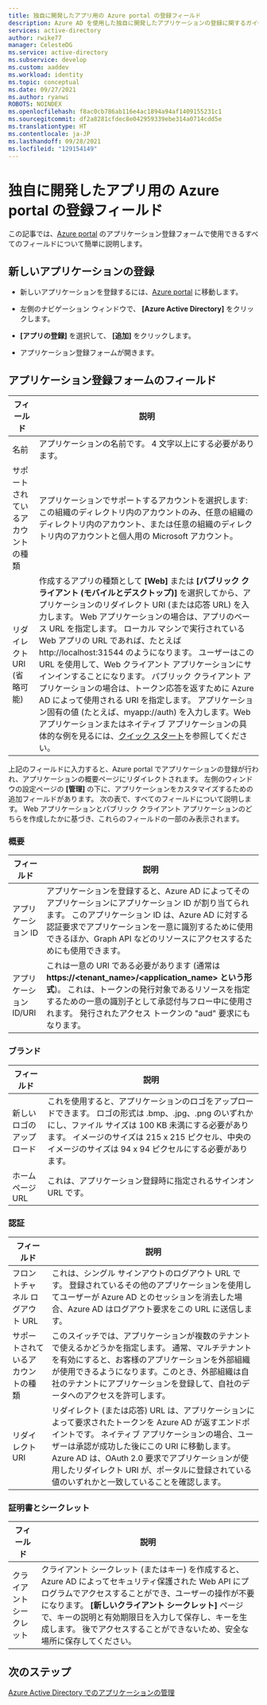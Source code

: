 ```yaml
---
title: 独自に開発したアプリ用の Azure portal の登録フィールド
description: Azure AD を使用した独自に開発したアプリケーションの登録に関するガイダンス
services: active-directory
author: rwike77
manager: CelesteDG
ms.service: active-directory
ms.subservice: develop
ms.custom: aaddev
ms.workload: identity
ms.topic: conceptual
ms.date: 09/27/2021
ms.author: ryanwi
ROBOTS: NOINDEX
ms.openlocfilehash: f8ac0cb786ab116e4ac1894a94af1409155231c1
ms.sourcegitcommit: df2a8281cfdec8e042959339ebe314a0714cdd5e
ms.translationtype: HT
ms.contentlocale: ja-JP
ms.lasthandoff: 09/28/2021
ms.locfileid: "129154149"
---
```

# <a name="azure-portal-registration-fields-for-custom-developed-apps"></a>独自に開発したアプリ用の Azure portal の登録フィールド

この記事では、[Azure portal](https://portal.azure.com) のアプリケーション登録フォームで使用できるすべてのフィールドについて簡単に説明します。

## <a name="register-a-new-application"></a>新しいアプリケーションの登録

-   新しいアプリケーションを登録するには、<a href="https://portal.azure.com/" target="_blank">Azure portal</a> に移動します。

-   左側のナビゲーション ウィンドウで、 **[Azure Active Directory]** をクリックします。

-   **[アプリの登録]** を選択して、 **[追加]** をクリックします。

-   アプリケーション登録フォームが開きます。

## <a name="fields-in-the-application-registration-form"></a>アプリケーション登録フォームのフィールド

| フィールド            | 説明                                                                              |
|------------------|------------------------------------------------------------------------------------------|
| 名前             | アプリケーションの名前です。 4 文字以上にする必要があります。                |
| サポートされているアカウントの種類| アプリケーションでサポートするアカウントを選択します: この組織のディレクトリ内のアカウントのみ、任意の組織のディレクトリ内のアカウント、または任意の組織のディレクトリ内のアカウントと個人用の Microsoft アカウント。  |
| リダイレクト URI (省略可能) | 作成するアプリの種類として **[Web]** または **[パブリック クライアント (モバイルとデスクトップ)]** を選択してから、アプリケーションのリダイレクト URI (または応答 URL) を入力します。 Web アプリケーションの場合は、アプリのベース URL を指定します。 ローカル マシンで実行されている Web アプリの URL であれば、たとえば http://localhost:31544 のようになります。 ユーザーはこの URL を使用して、Web クライアント アプリケーションにサインインすることになります。 パブリック クライアント アプリケーションの場合は、トークン応答を返すために Azure AD によって使用される URI を指定します。 アプリケーション固有の値 (たとえば、myapp://auth) を入力します。Web アプリケーションまたはネイティブ アプリケーションの具体的な例を見るには、[クイック スタート](./index.yml)を参照してください。|

上記のフィールドに入力すると、Azure portal でアプリケーションの登録が行われ、アプリケーションの概要ページにリダイレクトされます。 左側のウィンドウの設定ページの **[管理]** の下に、アプリケーションをカスタマイズするための追加フィールドがあります。 次の表で、すべてのフィールドについて説明します。 Web アプリケーションとパブリック クライアント アプリケーションのどちらを作成したかに基づき、これらのフィールドの一部のみ表示されます。

### <a name="overview"></a>概要

| フィールド           | 説明        |
|-----------------|-----------------------------------------------------------------------------------------------------------------------------------------------------------------------------------------------------------------------------------------------------------------------------------------------------------------|
| アプリケーション ID  | アプリケーションを登録すると、Azure AD によってそのアプリケーションにアプリケーション ID が割り当てられます。 このアプリケーション ID は、Azure AD に対する認証要求でアプリケーションを一意に識別するために使用できるほか、Graph API などのリソースにアクセスするためにも使用できます。                                                          |
| アプリケーション ID/URI      | これは一意の URI である必要があります (通常は **https://&lt;tenant\_name&gt;/&lt;application\_name&gt; という形式**)。 これは、トークンの発行対象であるリソースを指定するための一意の識別子として承認付与フロー中に使用されます。 発行されたアクセス トークンの "aud" 要求にもなります。 |

### <a name="branding"></a>ブランド

| フィールド           | 説明        |
|-----------------|-----------------------------------------------------------------------------------------------------------------------------------------------------------------------------------------------------------------------------------------------------------------------------------------------------------------|
| 新しいロゴのアップロード | これを使用すると、アプリケーションのロゴをアップロードできます。 ロゴの形式は .bmp、.jpg、.png のいずれかにし、ファイル サイズは 100 KB 未満にする必要があります。 イメージのサイズは 215 x 215 ピクセル、中央のイメージのサイズは 94 x 94 ピクセルにする必要があります。|
| ホーム ページ URL   | これは、アプリケーション登録時に指定されるサインオン URL です。|

### <a name="authentication"></a>認証

| フィールド           | 説明        |
|-----------------|-----------------------------------------------------------------------------------------------------------------------------------------------------------------------------------------------------------------------------------------------------------------------------------------------------------------|
| フロントチャネル ログアウト URL      | これは、シングル サインアウトのログアウト URL です。 登録されているその他のアプリケーションを使用してユーザーが Azure AD とのセッションを消去した場合、Azure AD はログアウト要求をこの URL に送信します。|
| サポートされているアカウントの種類  | このスイッチでは、アプリケーションが複数のテナントで使えるかどうかを指定します。 通常、マルチテナントを有効にすると、お客様のアプリケーションを外部組織が使用できるようになります。このとき、外部組織は自社のテナントにアプリケーションを登録して、自社のデータへのアクセスを許可します。|
| リダイレクト URI      | リダイレクト (または応答) URL は、アプリケーションによって要求されたトークンを Azure AD が返すエンドポイントです。 ネイティブ アプリケーションの場合、ユーザーは承認が成功した後にこの URI に移動します。 Azure AD は、OAuth 2.0 要求でアプリケーションが使用したリダイレクト URI が、ポータルに登録されている値のいずれかと一致していることを確認します。|

### <a name="certificates-and-secrets"></a>証明書とシークレット

| フィールド           | 説明        |
|-----------------|-----------------------------------------------------------------------------------------------------------------------------------------------------------------------------------------------------------------------------------------------------------------------------------------------------------------|
| クライアント シークレット            | クライアント シークレット (またはキー) を作成すると、Azure AD によってセキュリティ保護された Web API にプログラムでアクセスすることができ、ユーザーの操作が不要になります。 **[新しいクライアント シークレット]** ページで、キーの説明と有効期限日を入力して保存し、キーを生成します。 後でアクセスすることができないため、安全な場所に保存してください。             |

## <a name="next-steps"></a>次のステップ

[Azure Active Directory でのアプリケーションの管理](../manage-apps/what-is-application-management.md)
